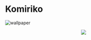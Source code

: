 # Komiriko

![wallpaper](https://github.com/user-attachments/assets/c6284f37-e7cc-4faf-ae95-518fa3598fea)

<p align=center>
    <img src="https://skillicons.dev/icons?i=c,cpp,ts,html,css,bun,nodejs,elysia,vue,nuxtjs,tailwind,vitest,postgres,mysql,sqlite,redis,git,githubactions,npm,azure,terraform,docker,postman,vscode,linux,arch&perline=15&theme=dark" />
</p>
